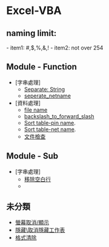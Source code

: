 # Excel-VBA

<h2>naming limit:</h2>
- item1: #,$,%,&,!
- item2: not over 254

<h2> Module - Function</h2>

- [字串處理]
    - [Separate: String](https://github.com/Guan-Wei/Excel-VBA/blob/master/Source%20code/function/Separate_String.bas)
    - [seperate_netname](https://github.com/Guan-Wei/Excel-VBA/blob/master/Source%20code/function/seperate_netname.bas)
- [資料處理]
    - [file name](https://github.com/Guan-Wei/Excel-VBA/blob/master/Source%20code/function/file_name.md)
    - [backslash_to_forward_slash](https://github.com/Guan-Wei/Excel-VBA/blob/master/Source%20code/function/backslash_to_forward_slash.md)
    - [Sort table-pin name](https://github.com/Guan-Wei/Excel-VBA/blob/master/Source%20code/other/sort/sort_pin_table.bas).
    - [Sort table-net name](https://github.com/Guan-Wei/Excel-VBA/blob/master/Source%20code/other/sort/sort_netname_table.bas).
    - [文件檢查](https://github.com/Guan-Wei/Excel-VBA/blob/master/Source%20code/function/file_check_exit.bas)

<h2> Module - Sub</h2>

- [字串處理]
    - [移除空白行](https://github.com/Guan-Wei/Excel-VBA/blob/master/Source%20code/Sub/remove_space_in_rows.bas)
    - 
<h2>未分類</h2>

- [螢幕取消/顯示](https://github.com/Guan-Wei/Excel-VBA/blob/master/Source%20code/other/screen%20updating.bas)
- [隱藏\取消隱藏工作表](https://github.com/Guan-Wei/Excel-VBA/blob/master/Source%20code/other/sheet_visible_cancel.bas)
- [格式清除](https://github.com/Guan-Wei/Excel-VBA/blob/master/Source%20code/Sub/sheet_format_initial.bas)
